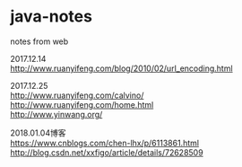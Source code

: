 # java-notes
notes from web

2017.12.14<br>
http://www.ruanyifeng.com/blog/2010/02/url_encoding.html

2017.12.25<br>
http://www.ruanyifeng.com/calvino/<br>
http://www.ruanyifeng.com/home.html<br>
http://www.yinwang.org/

2018.01.04博客<br>
https://www.cnblogs.com/chen-lhx/p/6113861.html<br>
http://blog.csdn.net/xxfigo/article/details/72628509
